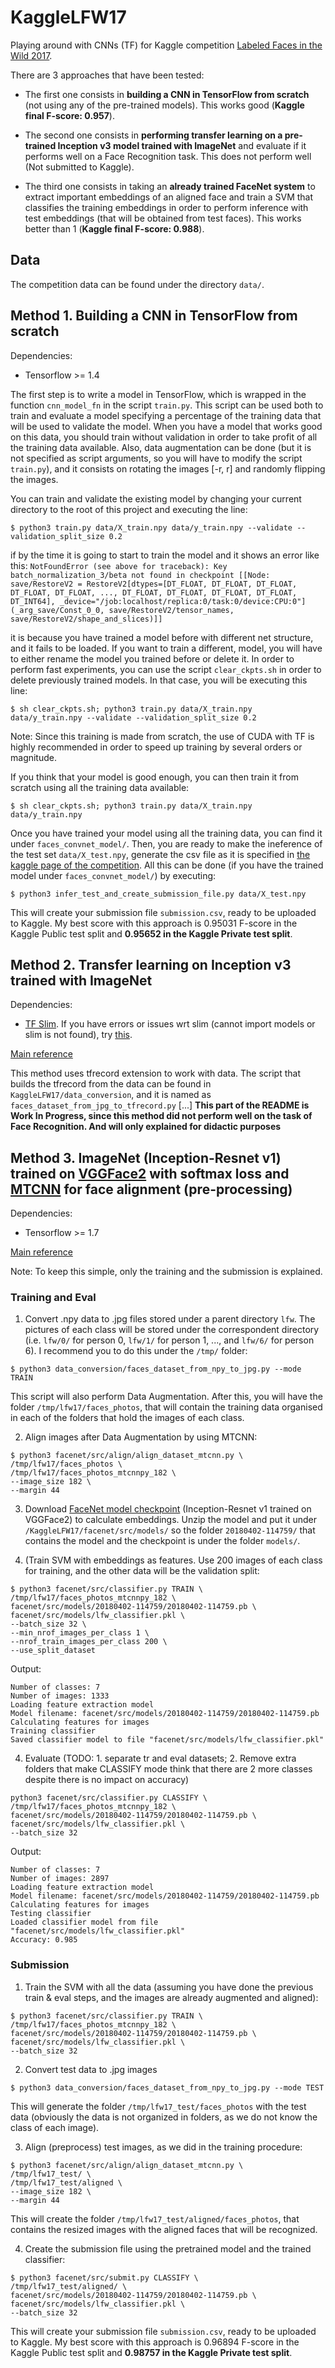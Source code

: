 # KaggleLFW17
Playing around with CNNs (TF) for Kaggle competition [Labeled Faces in the Wild 2017](https://www.kaggle.com/c/labeled-faces-in-the-wild-2017).

There are 3 approaches that have been tested:
- The first one consists in **building a CNN in TensorFlow from scratch** (not using any of the pre-trained models). This works good (**Kaggle final F-score: 0.957**).

- The second one consists in **performing transfer learning on a pre-trained Inception v3 model trained with ImageNet** and evaluate if it performs well on a Face Recognition task. This does not perform well (Not submitted to Kaggle).

- The third one consists in taking an **already trained FaceNet system** to extract important embeddings of an aligned face and train a SVM that classifies the training embeddings in order to perform inference with test embeddings (that will be obtained from test faces). This works better than 1 (**Kaggle final F-score: 0.988**).

## Data
The competition data can be found under the directory `data/`.

## Method 1. Building a CNN in TensorFlow from scratch
Dependencies:
- Tensorflow >= 1.4

The first step is to write a model in TensorFlow, which is wrapped in the function `cnn_model_fn` in the script `train.py`. This script can be used both to train and evaluate a model specifying a percentage of the training data that will be used to validate the model. When you have a model that works good on this data, you should train without validation in order to take profit of all the training data available. Also, data augmentation can be done (but it is not specified as script arguments, so you will have to modify the script `train.py`), and it consists on rotating the images [-r, r] and randomly flipping the images.

You can train and validate the existing model by changing your current directory to the root of this project and executing the line:

```
$ python3 train.py data/X_train.npy data/y_train.npy --validate --validation_split_size 0.2
```

if by the time it is going to start to train the model and it shows an error like this:
`
NotFoundError (see above for traceback): Key batch_normalization_3/beta not found in checkpoint
	 [[Node: save/RestoreV2 = RestoreV2[dtypes=[DT_FLOAT, DT_FLOAT, DT_FLOAT, DT_FLOAT, DT_FLOAT, ..., DT_FLOAT, DT_FLOAT, DT_FLOAT, DT_FLOAT, DT_INT64], _device="/job:localhost/replica:0/task:0/device:CPU:0"](_arg_save/Const_0_0, save/RestoreV2/tensor_names, save/RestoreV2/shape_and_slices)]]
`

it is because you have trained a model before with different net structure, and it fails to be loaded. If you want to train a different, model, you will have to either rename the model you trained before or delete it. In order to perform fast experiments, you can use the script `clear_ckpts.sh` in order to delete previously trained models. In that case, you will be executing this line:

```
$ sh clear_ckpts.sh; python3 train.py data/X_train.npy data/y_train.npy --validate --validation_split_size 0.2
```

Note: Since this training is made from scratch, the use of CUDA with TF is highly recommended in order to speed up training by several orders or magnitude.

If you think that your model is good enough, you can then train it from scratch using all the training data available:
```
$ sh clear_ckpts.sh; python3 train.py data/X_train.npy data/y_train.npy
```

Once you have trained your model using all the training data, you can find it under `faces_convnet_model/`. Then, you are ready to make the ineference of the test set `data/X_test.npy`, generate the csv file as it is specified in [the kaggle page of the competition](https://www.kaggle.com/c/labeled-faces-in-the-wild-2017#evaluation). All this can be done (if you have the trained model under `faces_convnet_model/`) by executing:
```
$ python3 infer_test_and_create_submission_file.py data/X_test.npy
```

This will create your submission file `submission.csv`, ready to be uploaded to Kaggle. My best score with this approach is 0.95031 F-score in the Kaggle Public test split and **0.95652 in the Kaggle Private test split**.


## Method 2. Transfer learning on Inception v3 trained with ImageNet
Dependencies:
- [TF Slim](https://github.com/tensorflow/models/tree/master/research/slim). If you have errors or issues wrt slim (cannot import models or slim is not found), try [this](https://github.com/tensorflow/models/issues/1842).

[Main reference](https://www.tensorflow.org/hub/tutorials/image_retraining)

This method uses tfrecord extension to work with data. The script that builds the tfrecord from the data can be found in `KaggleLFW17/data_conversion`, and it is named as `faces_dataset_from_jpg_to_tfrecord.py`
[...]
**This part of the README is Work In Progress, since this method did not perform well on the task of Face Recognition. And will only explained for didactic purposes**

## Method 3. ImageNet (Inception-Resnet v1) trained on [VGGFace2](https://www.robots.ox.ac.uk/%7Evgg/data/vgg_face2/) with softmax loss and [MTCNN](https://kpzhang93.github.io/MTCNN_face_detection_alignment/index.html) for face alignment (pre-processing)

Dependencies:
- Tensorflow >= 1.7

[Main reference](https://github.com/davidsandberg/facenet/wiki)

Note: To keep this simple, only the training and the submission is explained.
### Training and Eval
1. Convert .npy data to .jpg files stored under a parent directory `lfw`. The pictures of each class will be stored under the correspondent directory (i.e. `lfw/0/` for person 0, `lfw/1/` for person 1, ..., and `lfw/6/` for person 6).
I recommend you to do this under the `/tmp/` folder:
```
$ python3 data_conversion/faces_dataset_from_npy_to_jpg.py --mode TRAIN
```
This script will also perform Data Augmentation. After this, you will have the folder `/tmp/lfw17/faces_photos`, that will contain the training data organised in each of the folders that hold the images of each class.

2. Align images after Data Augmentation by using MTCNN:
```
$ python3 facenet/src/align/align_dataset_mtcnn.py \
/tmp/lfw17/faces_photos \
/tmp/lfw17/faces_photos_mtcnnpy_182 \
--image_size 182 \
--margin 44
```
3. Download [FaceNet model checkpoint](https://drive.google.com/open?id=1EXPBSXwTaqrSC0OhUdXNmKSh9qJUQ55-) (Inception-Resnet v1 trained on VGGFace2) to calculate embeddings. Unzip the model and put it under `/KaggleLFW17/facenet/src/models/` so the folder `20180402-114759/` that contains the model and the checkpoint is under the folder `models/`.
 



4. (Train SVM with embeddings as features. Use 200 images of each class for training, and the other data will be the validation split:
```
$ python3 facenet/src/classifier.py TRAIN \
/tmp/lfw17/faces_photos_mtcnnpy_182 \
facenet/src/models/20180402-114759/20180402-114759.pb \
facenet/src/models/lfw_classifier.pkl \
--batch_size 32 \
--min_nrof_images_per_class 1 \
--nrof_train_images_per_class 200 \
--use_split_dataset
```

Output:

```
Number of classes: 7
Number of images: 1333
Loading feature extraction model
Model filename: facenet/src/models/20180402-114759/20180402-114759.pb
Calculating features for images
Training classifier
Saved classifier model to file "facenet/src/models/lfw_classifier.pkl"
```

4. Evaluate (TODO: 1. separate tr and eval datasets; 2. Remove extra folders that make CLASSIFY mode think that there are 2 more classes despite there is no impact on accuracy)
 
```
python3 facenet/src/classifier.py CLASSIFY \
/tmp/lfw17/faces_photos_mtcnnpy_182 \
facenet/src/models/20180402-114759/20180402-114759.pb \
facenet/src/models/lfw_classifier.pkl \
--batch_size 32
```

Output:

```
Number of classes: 7
Number of images: 2897
Loading feature extraction model
Model filename: facenet/src/models/20180402-114759/20180402-114759.pb
Calculating features for images
Testing classifier
Loaded classifier model from file "facenet/src/models/lfw_classifier.pkl"
Accuracy: 0.985
```

### Submission
1. Train the SVM with all the data (assuming you have done the previous train & eval steps, and the images are already augmented and aligned):
```
$ python3 facenet/src/classifier.py TRAIN \
/tmp/lfw17/faces_photos_mtcnnpy_182 \
facenet/src/models/20180402-114759/20180402-114759.pb \
facenet/src/models/lfw_classifier.pkl \
--batch_size 32
```
2. Convert test data to .jpg images
```
$ python3 data_conversion/faces_dataset_from_npy_to_jpg.py --mode TEST
```

This will generate the folder `/tmp/lfw17_test/faces_photos` with the test data (obviously the data is not organized in folders, as we do not know the class of each image).

3. Align (preprocess) test images, as we did in the training procedure:
```
$ python3 facenet/src/align/align_dataset_mtcnn.py \
/tmp/lfw17_test/ \
/tmp/lfw17_test/aligned \
--image_size 182 \
--margin 44
```

This will create the folder `/tmp/lfw17_test/aligned/faces_photos`, that contains the resized images with the aligned faces that will be recognized.

4. Create the submission file using the pretrained model and the trained classifier:
```
$ python3 facenet/src/submit.py CLASSIFY \
/tmp/lfw17_test/aligned/ \
facenet/src/models/20180402-114759/20180402-114759.pb \
facenet/src/models/lfw_classifier.pkl \
--batch_size 32
```

This will create your submission file `submission.csv`, ready to be uploaded to Kaggle. My best score with this approach is 0.96894 F-score in the Kaggle Public test split and **0.98757 in the Kaggle Private test split**.